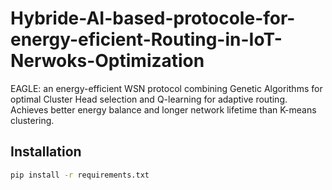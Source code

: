 # Hybride-AI-based-protocole-for-energy-eficient-Routing-in-IoT-Nerwoks-Optimization
EAGLE: an energy-efficient WSN protocol combining Genetic Algorithms for optimal Cluster Head selection and Q-learning for adaptive routing. Achieves better energy balance and longer network lifetime than K-means clustering.
## Installation
```bash
pip install -r requirements.txt
